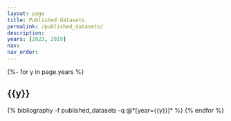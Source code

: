 ```yaml
---
layout: page
title: Published datasets
permalink: /published_datasets/
description:
years: [2023, 2019]
nav:
nav_order:
---
```



<!-- _pages/published_datasets.md -->



<div id="publicationList" class="publications">
 
{%- for y in page.years %}
  <h2 class="year">{{y}}</h2>
  {% bibliography -f published_datasets -q @*[year={{y}}]* %}
{% endfor %}

</div>